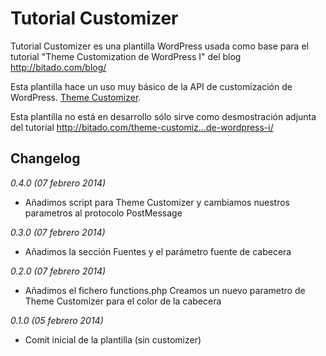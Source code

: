 # Tutorial Customizer

Tutorial Customizer es una plantilla WordPress usada como base para el tutorial "Theme Customization de WordPress I" del blog http://bitado.com/blog/

Esta plantilla hace un uso muy básico de la API de customización de WordPress. [Theme Customizer](https://codex.wordpress.org/Theme_Customization_API).

Esta plantilla no está en desarrollo sólo sirve como desmostración adjunta del tutorial http://bitado.com/theme-customiz…de-wordpress-i/

## Changelog

_0.4.0 (07 febrero 2014)_

* Añadimos script para Theme Customizer y cambiamos nuestros parametros al protocolo PostMessage

_0.3.0 (07 febrero 2014)_

* Añadimos la sección Fuentes y el parámetro fuente de cabecera

_0.2.0 (07 febrero 2014)_

* Añadimos el fichero functions.php Creamos un nuevo parametro de Theme Customizer para el color de la cabecera

_0.1.0 (05 febrero 2014)_

* Comit inicial de la plantilla (sin customizer)